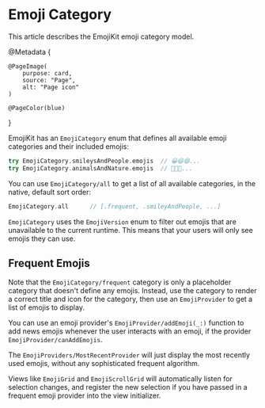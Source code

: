 # Emoji Category

This article describes the EmojiKit emoji category model.

@Metadata {
    
    @PageImage(
        purpose: card,
        source: "Page",
        alt: "Page icon"
    )
    
    @PageColor(blue)
}

EmojiKit has an ``EmojiCategory`` enum that defines all available emoji categories and their included emojis:

```swift
try EmojiCategory.smileysAndPeople.emojis  // 😀😃😄...
try EmojiCategory.animalsAndNature.emojis  // 🐶🐱🐭...
```

You can use ``EmojiCategory/all`` to get a list of all available categories, in the native, default sort order:

```swift
EmojiCategory.all      // [.frequent, .smileyAndPeople, ...]
```

``EmojiCategory`` uses the ``EmojiVersion`` enum to filter out emojis that are unavailable to the current runtime. This means that your users will only see emojis they can use.


## Frequent Emojis

Note that the ``EmojiCategory/frequent`` category is only a placeholder category that doesn't define any emojis. Instead, use the category to render a correct title and icon for the category, then use an ``EmojiProvider`` to get a list of emojis to display.

You can use an emoji provider's  ``EmojiProvider/addEmoji(_:)`` function to add news emojis whenever the user interacts with an emoji, if the provider ``EmojiProvider/canAddEmojis``. 

The ``EmojiProviders/MostRecentProvider`` will just display the most recently used emojis, without any sophisticated frequent algorithm.

Views like ``EmojiGrid`` and ``EmojiScrollGrid`` will automatically listen for selection changes, and register the new selection if you have passed in a frequent emoji provider into the view initializer.
 
